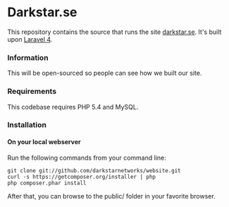 Darkstar.se
============

This repository contains the source that runs the site [darkstar.se](http://www.darkstar.se). It's built upon [Laravel 4](http://github.com/laravel/framework).

### Information
This will be open-sourced so people can see how we built our site.

### Requirements
This codebase requires PHP 5.4 and MySQL.

### Installation
#### On your local webserver

Run the following commands from your command line:

    git clone git://github.com/darkstarnetworks/website.git
    curl -s https://getcomposer.org/installer | php
    php composer.phar install

After that, you can browse to the public/ folder in your favorite browser.